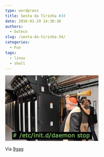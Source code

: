 ```yaml
---
type: wordpress
title: Sexta da Tirinha #34
date: 2016-01-29 14:30:38
authors:
  - buteco
slug: /sexta-da-tirinha-34/
categories:
  - Fun
tags:
  - linux
  - shell
---
```


<a href="/images/wp-content/uploads/2016/01/daemon.jpg" rel="attachment wp-att-4664"><img class="size-medium wp-image-4664 aligncenter" src="/images/wp-content/uploads/2016/01/daemon-300x210.jpg" alt="daemon" width="300" height="210" /></a>

Via <a href="http://9gag.com/" target="_blank">9gag</a>